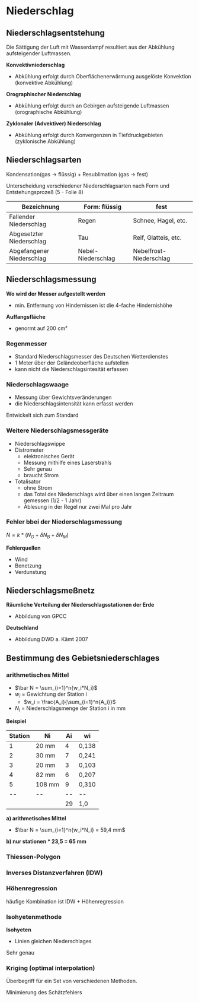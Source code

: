 # Niederschlag


## Niederschlagsentstehung

Die Sättigung der Luft mit Wasserdampf resultiert aus der Abkühlung aufsteigender Luftmassen.

**Konvektivniederschlag**
- Abkühlung erfolgt durch Oberflächenerwärmung ausgelöste Konvektion (konvektive Abkühlung)

**Orographischer Niederschlag**
- Abkühlung erfolgt durch an Gebirgen aufsteigende Luftmassen (orographische Abkühlung)

**Zyklonaler (Advektiver) Niederschlag**
- Abkühlung erfolgt durch Konvergenzen in Tiefdruckgebieten (zyklonische Abkühlung)


## Niederschlagsarten

Kondensation(gas -> flüssig) + Resublimation (gas -> fest)

Unterscheidung verschiedener Niederschlagsarten nach Form und Entstehungsprozeß (5 - Folie 8)

| Bezeichnung | Form: flüssig | fest |
| ----------- | --------------| -----|
| Fallender Niederschlag | Regen | Schnee, Hagel, etc. |
| Abgesetzter Niederschlag | Tau | Reif, Glatteis, etc. |
| Abgefangener Niederschlag | Nebel-Niederschlag | Nebelfrost-Niederschlag |


## Niederschlagsmessung

**Wo wird der Messer aufgestellt werden**
- min. Entfernung von Hindernissen ist die 4-fache Hindernishöhe

**Auffangsfläche**
- genormt auf 200 cm² 

### Regenmesser

- Standard Niederschlagsmesser des Deutschen Wetterdienstes
- 1 Meter über der Geländeoberfläche aufstellen
- kann nicht die Niederschlagsintesität erfassen


### Niederschlagswaage

- Messung über Gewichtsveränderungen
- die Niederschlagsintensität kann erfasst werden

Entwickelt sich zum Standard


### Weitere Niederschlagsmessgeräte

- Niederschlagswippe
- Distrometer
  - elektronisches Gerät
  - Messung mithilfe eines Laserstrahls
  - Sehr genau
  - braucht Strom
- Totalisator
  - ohne Strom
  - das Total des Niederschlags wird über einen langen Zeitraum gemessen (1/2 - 1 Jahr)
  - Ablesung in der Regel nur zwei Mal pro Jahr


### Fehler bbei der Niederschlagsmessung

$N = k * (N_G + \delta N_B + \delta N_M)$

**Fehlerquellen**
- Wind
- Benetzung
- Verdunstung



## Niederschlagsmeßnetz

**Räumliche Verteilung der Niederschlagsstationen der Erde**
- Abbildung von GPCC

**Deutschland**
- Abbildung DWD a. Kämt 2007


## Bestimmung des Gebietsniederschlages

### arithmetisches Mittel

- $\bar N = \sum_{i=1}^n{w_i*N_i}$
- $w_i$ = Gewichtung der Station i
  - $w_i = \frac{A_i}{\sum_{i=1}^n{A_i}}$
- $N_i$ = Niederschlagsmenge der Station i in mm

**Beispiel**

| Station | Ni | Ai | wi |
| ------- | -- | -- | -- | 
| 1 | 20 mm | 4 | 0,138 |
| 2 | 30 mm | 7 | 0,241 |
| 3 | 20 mm | 3 | 0,103 |
| 4 | 82 mm | 6 | 0,207 |
| 5 | 108 mm | 9 | 0,310 |
| -- | -- | -- | -- | 
|   |       | 29 | 1,0 |

**a) arithmetisches Mittel**
- $\bar N = \sum_{i=1}^n{w_i*N_i} = 59,4 mm$

**b) nur stationen * 23,5 = 65 mm**


### Thiessen-Polygon

### Inverses Distanzverfahren (IDW)

### Höhenregression

häufige Kombination ist IDW + Höhenregression

### Isohyetenmethode

**Isohyeten**
- Linien gleichen Niederschlages

Sehr genau


### Kriging (optimal interpolation)

Überbegriff für ein Set von verschiedenen Methoden. 

Minimierung des Schätzfehlers
